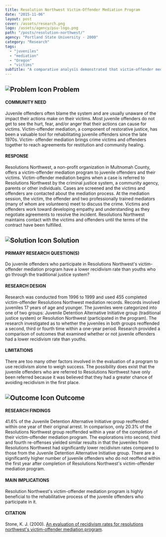 ```yaml
---
title: Resolution Northwest Victim-Offender Mediation Program
date: "2015-11-06"
layout: post
cover: /assets/research.png
logo: /assets/agency/psu-logo.png
path: "/posts/resolution-northwest/"
agency: "Portland State University - 2000"
category: "Research"
tags:
  - "juveniles"
  - "mediation"
  - "Oregon"
  - "victims"
subTitle: "A comparative analysis demonstrated that victim-offender meditation is highly beneficial in the rehabilitative process of juvenile offenders."
---
```

## ![Problem Icon](https://github.com/google/material-design-icons/raw/master/alert/1x_web/ic_error_outline_black_48dp.png "Problem") Problem

#### COMMUNITY NEED

Juvenile offenders often blame the system and are usually unaware of the impact their actions make on their victims. Most juvenile offenders do not get to see the hurt, fear, and/or anger that their actions can cause for victims. Victim-offender mediation, a component of restorative justice, has been a valuable tool for rehabilitating juvenile offenders since the late 1970s. Victim- offender mediation brings crime victims and offenders together to reach agreements for restitution and community healing.

#### RESPONSE

Resolutions Northwest, a non-profit organization in Multnomah County, offers a victim-offender mediation program to juvenile offenders and their victims. Victim-offender mediation begins when a case is referred to Resolutions Northwest by the criminal justice system, a community agency, parents or other individuals. Cases are screened and the victims and offenders are contacted about the mediation process. At the mediation session, the victim, the offender and two professionally trained mediators (many of whom are volunteers) meet to discuss the crime. Victims and offenders work toward developing empathy and understanding as they negotiate agreements to resolve the incident. Resolutions Northwest maintains contact with the victims and offenders until the terms of the contract have been fulfilled.

## ![Solution Icon](https://github.com/google/material-design-icons/raw/master/action/1x_web/ic_lightbulb_outline_black_48dp.png "Solution") Solution

#### PRIMARY RESEARCH QUESTION(S)

Do juvenile offenders who participate in Resolutions Northwest's victim-offender mediation program have a lower recidivism rate than youths who go through the traditional justice system?

#### RESEARCH DESIGN

Research was conducted from 1996 to 1999 and used 455 completed victim-offender Resolutions Northwest mediation records. Records involved juveniles 17 years of age and younger. The juveniles were categorized into one of two groups: Juvenile Detention Alternative Initiative group (traditional justice system) or Resolution Northwest (participated in the program). The research investigated as to whether the juveniles in both groups reoffended a second, third or fourth time within a one-year period. Research provided a comparison of outcomes that examined whether or not juvenile offenders had a lower recidivism rate than youths.

#### LIMITATIONS

There are too many other factors involved in the evaluation of a program to use recidivism alone to weigh success. The possibility does exist that the juvenile offenders who are referred to Resolutions Northwest have only been referred because it was believed that they had a greater chance of avoiding recidivism in the first place.

## ![Outcome Icon](https://github.com/google/material-design-icons/raw/master/action/1x_web/ic_view_list_black_48dp.png "Outcome") Outcome

#### RESEARCH FINDINGS

41.6% of the Juvenile Detention Alternative Initiative group reoffended within one year of their original arrest. In comparison, only 20.3% of the Resolutions Northwest group reoffended within a year of the completion of their victim-offender mediation program. The explorations into second, third and fourth re-offenses yielded similar results in that the juveniles from Resolutions Northwest had significantly lower recidivism rates compared to those from the Juvenile Detention Alternative Initiative group. There are a significantly higher number of juvenile offenders who do not reoffend within the first year after completion of Resolutions Northwest's victim-offender mediation program.

#### MAIN IMPLICATIONS

Resolution Northwest's victim-offender mediation program is highly beneficial to the rehabilitative process of the juvenile offenders who participate in it.

#### CITATION

Stone, K. J. (2000). [An evaluation of recidivism rates for resolutions northwest's victim-offender mediation program](https://pdxscholar.library.pdx.edu/open_access_etds/2291/).
